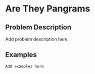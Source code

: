 # Are They Pangrams

## Problem Description

Add problem description here.

## Examples

```
Add examples here
```
